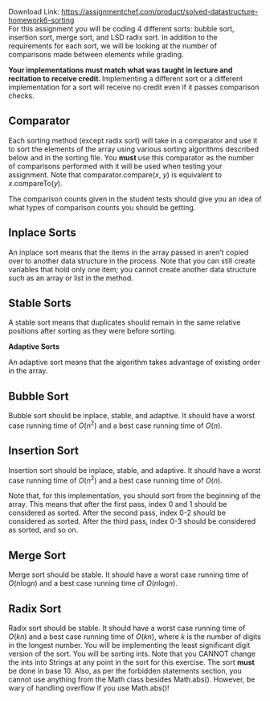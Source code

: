 Download Link: https://assignmentchef.com/product/solved-datastructure-homework6-sorting
<br>
For this assignment you will be coding 4 different sorts: bubble sort, insertion sort, merge sort, and LSD radix sort. In addition to the requirements for each sort, we will be looking at the number of comparisons made between elements while grading.

<strong>Your implementations must match what was taught in lecture and recitation to receive credit. </strong>Implementing a different sort or a different implementation for a sort will receive no credit even if it passes comparison checks.

<h2>Comparator</h2>

Each sorting method (except radix sort) will take in a comparator and use it to sort the elements of the array using various sorting algorithms described below and in the sorting file. You <strong>must </strong>use this comparator as the number of comparisons performed with it will be used when testing your assignment. Note that comparator.compare(<em>x</em>, <em>y</em>) is equivalent to <em>x</em>.compareTo(<em>y</em>).

The comparison counts given in the student tests should give you an idea of what types of comparison counts you should be getting.

<h2>Inplace Sorts</h2>

An inplace sort means that the items in the array passed in aren’t copied over to another data structure in the process. Note that you can still create variables that hold only one item; you cannot create another data structure such as an array or list in the method.

<h2>Stable Sorts</h2>

A stable sort means that duplicates should remain in the same relative positions after sorting as they were before sorting.

<strong>Adaptive Sorts</strong>

An adaptive sort means that the algorithm takes advantage of existing order in the array.

<h2>Bubble Sort</h2>

Bubble sort should be inplace, stable, and adaptive. It should have a worst case running time of <em>O</em>(<em>n</em><sup>2</sup>) and a best case running time of <em>O</em>(<em>n</em>).

<h2>Insertion Sort</h2>

Insertion sort should be inplace, stable, and adaptive. It should have a worst case running time of <em>O</em>(<em>n</em><sup>2</sup>) and a best case running time of <em>O</em>(<em>n</em>).

Note that, for this implementation, you should sort from the beginning of the array. This means that after the first pass, index 0 and 1 should be considered as sorted. After the second pass, index 0-2 should be considered as sorted. After the third pass, index 0-3 should be considered as sorted, and so on.

<h2>Merge Sort</h2>

Merge sort should be stable. It should have a worst case running time of <em>O</em>(<em>n</em>log<em>n</em>) and a best case running time of <em>O</em>(<em>n</em>log<em>n</em>).

<h2>Radix Sort</h2>

Radix sort should be stable. It should have a worst case running time of <em>O</em>(<em>kn</em>) and a best case running time of <em>O</em>(<em>kn</em>), where <em>k </em>is the number of digits in the longest number. You will be implementing the least significant digit version of the sort. You will be sorting ints. Note that you CANNOT change the ints into Strings at any point in the sort for this exercise. The sort <strong>must </strong>be done in base 10. Also, as per the forbidden statements section, you cannot use anything from the Math class besides Math.abs(). However, be wary of handling overflow if you use Math.abs()!
